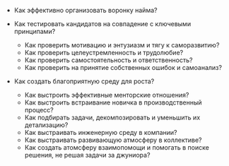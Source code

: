 

- Как эффективно организовать воронку найма?
- Как тестировать кандидатов на совпадение с ключевыми принципами?
  - Как проверить мотивацию и энтузиазм и тягу к саморазвитию?
  - Как проверить целеустремленность и трудолюбие?
  - Как проверить самостоятельность и ответственность?
  - Как проверить на принятие собственных ошибок и самоанализ?

- Как создать благоприятную среду для роста?
  - Как выстроить эффективные менторские отношения?
  - Как выстроить встраивание новичка в производственный процесс?
  - Как подбирать задачи, декомпозировать и уменьшить их детализацию?
  - Как выстраивать инженерную среду в компании?
  - Как выстраивать развивающую атмосферу в коллективе?
  - Как создать атомсферу взаимопомощи и помогать в поиске решения, не решая задачи за джуниора?



<!-- Задачи по гайдам

- "Почему для профессионального роста так важны софты"
Разбор исследований и мировой аналитики, как доказательство тезисов про необходимые критерии роста 

- "Как на собеседовании проверить все необходимые качества соискателя"
Простой пошаговый план, с конкретными кейсами как определять качества асинхронно и синхронно непосредственно на собеседованиий. Надо привлечь опытного HR, чтобы помог по научной\практической базе разложить (возможно серия статей. Важно, критерии, что мы имеем они подвержены сильной субьективности в оценке. Мы должны дать простой гайд, как получить наиболее обьективную оценку в рамках возможной объективности)

- "Как проводить cultura-fit сессию на интервью и получать измеримый результат"
Мы должны показать, что культурная совместимость очень важна (я бы ее добавил в конкретные качества, но это контекстуальное свойство, а не свойство нанимаемого)

- Ценностный разговор про этот этап (можно разложить отдельным текстом\страницей, как мы видим этот этап, каким ценностями руководствуемся) - под вопросом, надо-ли

## Гайды для джунов:
- Как найти, разивать и не терять мотивацию на протяжении карьеры
Тут надо рассказать про то, как убедиться, что это мое, как подогревать мотивацию (прям с практическими советами) и как не терять ее (ключевые причины потери мотивации, с советами\кейсами)

- Дисциплина: делать что нам не нравиться, чтобы получить то, что нам нравится.
Что такое дисциплина, зачем она нужна, качественное доказательство в цифрах и обьяснение. 
Потом как ее вырабатывать, какие основные проявления дисциплины в жизни разработчика есть, какие в работе, а какие в жизни. 
Мораль по поводу

- Практики устойчивого саморазвития, от А до Я
Нужно здесь расписать все основные практические приемы, с кейсами, прям в деталях. Надо закрыть тему саморазвития для разработчика. Полностью. Он должен получить ответ на вопрос "что делать, чтобы развиваться каждую неделю"

- Что такое ответственность и как быть самостоятельным
Прям букварь с обьяснением термина ответственность, с примерами в личной работе, командой работе, ответственность за код, функцию, за поставку и продакшен. Надо обьяснить на круг, какой может быть ответственность, что от тебя ожидают и какую ответственность надо брать (прям план от стажера до руководителя экспертизы). И везде в тексте оно идет рука-об-руку с самостоятельностью

- Рефлексия, как анализировать свои ошибки и принимать обратную связь. 
Знакомим с рефлексией, с анализом, отчуждаем ошибку от "себя", обьясняем проблему школьного образование и травмирование человека оценками. Раскладываем по полочком что такое обратная связь, как рефлексировать и анализировать результаты рефлексии. Обьясняем ценность для команды, компании. Fail fast fail chip (ругаем не за ошибки, а за то, что вовремя не пришел)
-->


<!-- 
- "Стратегия усложнения, как жизнь джуна плавно превратить в будни миддла"
Написать статью с плавным усложением. Самое сложное - определить границу, в которой мы помогаем, а в которой уже должен "плыть" сам. Надо написать умозрительную историю, которую покажет, как это происходит, от первого дня до полной самостоятельности. Цель этой статьи - дать прожить все ключевые этапы обретения самостоятельности, на примере, с разбором механики "передачи" ответственности и расширения интегрального понимания как учить джунов
- Декомпозиция задач для ждунов, как изменяя ее детализацию растить джуна
- Советы начинающему джедаю, как растить подавана
Сборник советов, в которых мы собираем всю экспертизу, советы не объеденены единым нарративом и повествовательным сценарием, это реально просто статья-сборник (все что не вошло в принципы, что не удостоено иметь свой отдельный гайд)

-->